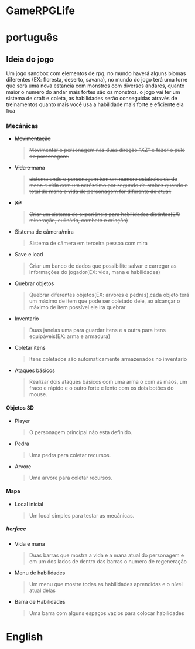 # GameRPGLife

<h1>português</h1>

<h2>Ideia do jogo</h2>
<p>Um jogo sandbox com elementos de rpg, no mundo haverá alguns biomas diferentes (EX: floresta, deserto, savana), no mundo do jogo terá uma torre que será uma nova estancia com monstros com diversos andares, quanto maior o numero do andar mais fortes são os monstros. o jogo vai ter um sistema de craft e coleta, as habilidades serão conseguidas através de treinamentos quanto mais você usa a habilidade mais forte e eficiente ela fica</p>

<h3>Mecânicas</h3>
<ul>
  <strike><li>Movimentação</li>
  <blockquote>Movimentar o personagem nas duas direção "XZ" e fazer o pulo do personagem.</blockquote></strike>
  <strike><li>Vida e mana</li>
  <blockquote>sistema onde o personagem tem um numero estabelecida de mana e vida com um acréscimo por segundo de ambos quando o total de mana e vida do personagem for diferente do atual.</blockquote></strike>
  <strike><li>XP</li>
  <blockquote>Criar um sistema de experiência para habilidades distintas(EX: mineração, culinária, combate e criação)</blockquote></strike>
  <li>Sistema de câmera/mira</li>
  <blockquote>Sistema de câmera em terceira pessoa com mira</blockquote>
  <li>Save e load</li>
  <blockquote>Criar um banco de dados que possibilite salvar e carregar as informações do jogador(EX: vida, mana e habilidades)</blockquote>
  <li>Quebrar objetos</li>
  <blockquote>Quebrar diferentes objetos(EX: arvores e pedras),cada objeto terá um máximo de item que pode ser coletado dele, ao alcançar o máximo de item possível ele ira      quebrar</blockquote>
  <li>Inventario</li>
  <blockquote>Duas janelas uma para guardar itens e a outra para itens equipáveis(EX: arma e armadura)</blockquote>
  <li>Coletar itens</li>
  <blockquote>Itens coletados são automaticamente armazenados no inventario</blockquote>
  <li>Ataques básicos</li>
  <blockquote>Realizar dois ataques básicos com uma arma o com as mãos, um fraco e rápido e o outro forte e lento com os dois botões do mouse.</blockquote>
  
</ul>
<h4>Objetos 3D</h4>
<ul>
  <li>Player</li>
  <blockquote>O personagem principal não esta definido.</blockquote>
  <li>Pedra</li>
  <blockquote>Uma pedra para coletar recursos.</blockquote>
  <li>Arvore</li>
  <blockquote>Uma arvore para coletar recursos.</blockquote>
</ul>
<h4>Mapa</h4>
<ul>
  <li>Local inicial</li>
  <blockquote>Um local simples para testar as mecânicas.</blockquote>
</ul>
<h5>Iterface</h5>
<ul>
  <li>Vida e mana</li>
  <blockquote>Duas barras que mostra a vida e a mana atual do personagem e em um dos lados de dentro das barras o numero de regeneração</blockquote>
  <li>Menu de habilidades</li>
  <blockquote>Um menu que mostre todas as habilidades aprendidas e o nível atual delas</blockquote>
  <li>Barra de Habilidades</li>
  <blockquote>Uma barra com alguns espaços vazios para colocar habilidades</blockquote>
</ul>
<h1>English</h1>
